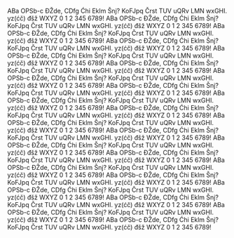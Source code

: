 ABa OPSb-c ĐŽde, CDfg Ćhi Eklm Šnj? KoFJpq Črst TUV uQRv LMN wxGHI. yz(ćč) đšž
WXYZ  0 1 2 345 6789! ABa OPSb-c ĐŽde, CDfg Ćhi Eklm Šnj? KoFJpq Črst TUV
uQRv LMN wxGHI. yz(ćč) đšž WXYZ  0 1 2 345 6789! ABa OPSb-c ĐŽde, CDfg Ćhi
Eklm Šnj? KoFJpq Črst TUV uQRv LMN wxGHI. yz(ćč) đšž WXYZ  0 1 2 345 6789! ABa
OPSb-c ĐŽde, CDfg Ćhi Eklm Šnj? KoFJpq Črst TUV uQRv LMN wxGHI. yz(ćč) đšž
WXYZ  0 1 2 345 6789!
ABa OPSb-c ĐŽde, CDfg Ćhi Eklm Šnj? KoFJpq Črst TUV uQRv LMN wxGHI. yz(ćč) đšž
WXYZ  0 1 2 345 6789! ABa OPSb-c ĐŽde, CDfg Ćhi Eklm Šnj? KoFJpq Črst TUV
uQRv LMN wxGHI. yz(ćč) đšž WXYZ  0 1 2 345 6789! ABa OPSb-c ĐŽde, CDfg Ćhi
Eklm Šnj? KoFJpq Črst TUV uQRv LMN wxGHI. yz(ćč) đšž WXYZ  0 1 2 345 6789! ABa
OPSb-c ĐŽde, CDfg Ćhi Eklm Šnj? KoFJpq Črst TUV uQRv LMN wxGHI. yz(ćč) đšž
WXYZ  0 1 2 345 6789!
ABa OPSb-c ĐŽde, CDfg Ćhi Eklm Šnj? KoFJpq Črst TUV uQRv LMN wxGHI. yz(ćč) đšž
WXYZ  0 1 2 345 6789! ABa OPSb-c ĐŽde, CDfg Ćhi Eklm Šnj? KoFJpq Črst TUV
uQRv LMN wxGHI. yz(ćč) đšž WXYZ  0 1 2 345 6789! ABa OPSb-c ĐŽde, CDfg Ćhi
Eklm Šnj? KoFJpq Črst TUV uQRv LMN wxGHI. yz(ćč) đšž WXYZ  0 1 2 345 6789! ABa
OPSb-c ĐŽde, CDfg Ćhi Eklm Šnj? KoFJpq Črst TUV uQRv LMN wxGHI. yz(ćč) đšž
WXYZ  0 1 2 345 6789!
ABa OPSb-c ĐŽde, CDfg Ćhi Eklm Šnj? KoFJpq Črst TUV uQRv LMN wxGHI. yz(ćč) đšž
WXYZ  0 1 2 345 6789! ABa OPSb-c ĐŽde, CDfg Ćhi Eklm Šnj? KoFJpq Črst TUV
uQRv LMN wxGHI. yz(ćč) đšž WXYZ  0 1 2 345 6789! ABa OPSb-c ĐŽde, CDfg Ćhi
Eklm Šnj? KoFJpq Črst TUV uQRv LMN wxGHI. yz(ćč) đšž WXYZ  0 1 2 345 6789! ABa
OPSb-c ĐŽde, CDfg Ćhi Eklm Šnj? KoFJpq Črst TUV uQRv LMN wxGHI. yz(ćč) đšž
WXYZ  0 1 2 345 6789!
ABa OPSb-c ĐŽde, CDfg Ćhi Eklm Šnj? KoFJpq Črst TUV uQRv LMN wxGHI. yz(ćč) đšž
WXYZ  0 1 2 345 6789! ABa OPSb-c ĐŽde, CDfg Ćhi Eklm Šnj? KoFJpq Črst TUV
uQRv LMN wxGHI. yz(ćč) đšž WXYZ  0 1 2 345 6789! ABa OPSb-c ĐŽde, CDfg Ćhi
Eklm Šnj? KoFJpq Črst TUV uQRv LMN wxGHI. yz(ćč) đšž WXYZ  0 1 2 345 6789! ABa
OPSb-c ĐŽde, CDfg Ćhi Eklm Šnj? KoFJpq Črst TUV uQRv LMN wxGHI. yz(ćč) đšž
WXYZ  0 1 2 345 6789!